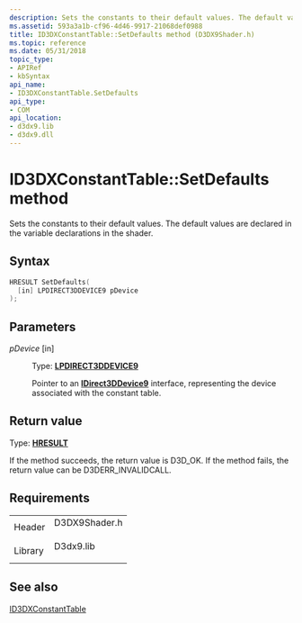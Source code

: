 ```yaml
---
description: Sets the constants to their default values. The default values are declared in the variable declarations in the shader.
ms.assetid: 593a3a1b-cf96-4d46-9917-21068def0988
title: ID3DXConstantTable::SetDefaults method (D3DX9Shader.h)
ms.topic: reference
ms.date: 05/31/2018
topic_type:
- APIRef
- kbSyntax
api_name:
- ID3DXConstantTable.SetDefaults
api_type:
- COM
api_location:
- d3dx9.lib
- d3dx9.dll
---
```


# ID3DXConstantTable::SetDefaults method

Sets the constants to their default values. The default values are declared in the variable declarations in the shader.

## Syntax


```C++
HRESULT SetDefaults(
  [in] LPDIRECT3DDEVICE9 pDevice
);
```



## Parameters

<dl> <dt>

*pDevice* \[in\]
</dt> <dd>

Type: **[**LPDIRECT3DDEVICE9**](/windows/win32/api/d3d9helper/nn-d3d9helper-idirect3ddevice9)**

Pointer to an [**IDirect3DDevice9**](/windows/win32/api/d3d9helper/nn-d3d9helper-idirect3ddevice9) interface, representing the device associated with the constant table.

</dd> </dl>

## Return value

Type: **[**HRESULT**](https://msdn.microsoft.com/library/Bb401631(v=MSDN.10).aspx)**

If the method succeeds, the return value is D3D\_OK. If the method fails, the return value can be D3DERR\_INVALIDCALL.

## Requirements



|                    |                                                                                          |
|--------------------|------------------------------------------------------------------------------------------|
| Header<br/>  | <dl> <dt>D3DX9Shader.h</dt> </dl> |
| Library<br/> | <dl> <dt>D3dx9.lib</dt> </dl>     |



## See also

<dl> <dt>

[ID3DXConstantTable](id3dxconstanttable.md)
</dt> </dl>

 

 
